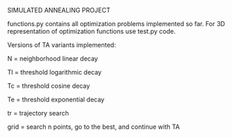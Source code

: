 SIMULATED ANNEALING PROJECT

functions.py contains all optimization problems implemented so far.
For 3D representation of optimization functions use test.py code.

Versions of TA variants implemented:

N = neighborhood linear decay

Tl = threshold logarithmic decay

Tc = threshold cosine decay

Te = threshold exponential decay

tr = trajectory search

grid = search n points, go to the best, and continue with TA
